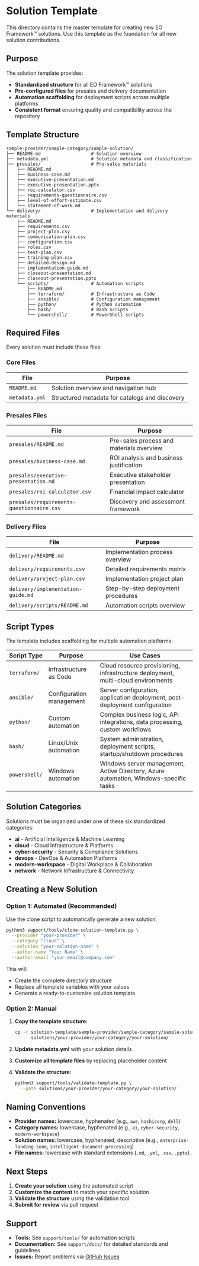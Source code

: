 # Solution Template

This directory contains the master template for creating new EO Framework™ solutions. Use this template as the foundation for all new solution contributions.

## Purpose

The solution template provides:
- **Standardized structure** for all EO Framework™ solutions
- **Pre-configured files** for presales and delivery documentation
- **Automation scaffolding** for deployment scripts across multiple platforms
- **Consistent format** ensuring quality and compatibility across the repository

## Template Structure

```
sample-provider/sample-category/sample-solution/
├── README.md                   # Solution overview
├── metadata.yml                # Solution metadata and classification
├── presales/                   # Pre-sales materials
│   ├── README.md
│   ├── business-case.md
│   ├── executive-presentation.md
│   ├── executive-presentation.pptx
│   ├── roi-calculator.csv
│   ├── requirements-questionnaire.csv
│   ├── level-of-effort-estimate.csv
│   └── statement-of-work.md
└── delivery/                   # Implementation and delivery materials
    ├── README.md
    ├── requirements.csv
    ├── project-plan.csv
    ├── communication-plan.csv
    ├── configuration.csv
    ├── roles.csv
    ├── test-plan.csv
    ├── training-plan.csv
    ├── detailed-design.md
    ├── implementation-guide.md
    ├── closeout-presentation.md
    ├── closeout-presentation.pptx
    └── scripts/                # Automation scripts
        ├── README.md
        ├── terraform/          # Infrastructure as Code
        ├── ansible/            # Configuration management
        ├── python/             # Python automation
        ├── bash/               # Bash scripts
        └── powershell/         # PowerShell scripts
```

## Required Files

Every solution must include these files:

### Core Files

| File | Purpose |
|------|---------|
| `README.md` | Solution overview and navigation hub |
| `metadata.yml` | Structured metadata for catalogs and discovery |

### Presales Files

| File | Purpose |
|------|---------|
| `presales/README.md` | Pre-sales process and materials overview |
| `presales/business-case.md` | ROI analysis and business justification |
| `presales/executive-presentation.md` | Executive stakeholder presentation |
| `presales/roi-calculator.csv` | Financial impact calculator |
| `presales/requirements-questionnaire.csv` | Discovery and assessment framework |

### Delivery Files

| File | Purpose |
|------|---------|
| `delivery/README.md` | Implementation process overview |
| `delivery/requirements.csv` | Detailed requirements matrix |
| `delivery/project-plan.csv` | Implementation project plan |
| `delivery/implementation-guide.md` | Step-by-step deployment procedures |
| `delivery/scripts/README.md` | Automation scripts overview |

## Script Types

The template includes scaffolding for multiple automation platforms:

| Script Type | Purpose | Use Cases |
|-------------|---------|-----------|
| `terraform/` | Infrastructure as Code | Cloud resource provisioning, infrastructure deployment, multi-cloud environments |
| `ansible/` | Configuration management | Server configuration, application deployment, post-deployment configuration |
| `python/` | Custom automation | Complex business logic, API integrations, data processing, custom workflows |
| `bash/` | Linux/Unix automation | System administration, deployment scripts, startup/shutdown procedures |
| `powershell/` | Windows automation | Windows server management, Active Directory, Azure automation, Windows-specific tasks |

## Solution Categories

Solutions must be organized under one of these six standardized categories:

- **ai** - Artificial Intelligence & Machine Learning
- **cloud** - Cloud Infrastructure & Platforms
- **cyber-security** - Security & Compliance Solutions
- **devops** - DevOps & Automation Platforms
- **modern-workspace** - Digital Workplace & Collaboration
- **network** - Network Infrastructure & Connectivity

## Creating a New Solution

### Option 1: Automated (Recommended)

Use the clone script to automatically generate a new solution:

```bash
python3 support/tools/clone-solution-template.py \
  --provider "your-provider" \
  --category "cloud" \
  --solution "your-solution-name" \
  --author-name "Your Name" \
  --author-email "your.email@company.com"
```

This will:
- Create the complete directory structure
- Replace all template variables with your values
- Generate a ready-to-customize solution template

### Option 2: Manual

1. **Copy the template structure:**
   ```bash
   cp -r solution-template/sample-provider/sample-category/sample-solution/ \
         solutions/your-provider/your-category/your-solution/
   ```

2. **Update metadata.yml** with your solution details

3. **Customize all template files** by replacing placeholder content

4. **Validate the structure:**
   ```bash
   python3 support/tools/validate-template.py \
     --path solutions/your-provider/your-category/your-solution/
   ```

## Naming Conventions

- **Provider names:** lowercase, hyphenated (e.g., `aws`, `hashicorp`, `dell`)
- **Category names:** lowercase, hyphenated (e.g., `ai`, `cyber-security`, `modern-workspace`)
- **Solution names:** lowercase, hyphenated, descriptive (e.g., `enterprise-landing-zone`, `intelligent-document-processing`)
- **File names:** lowercase with standard extensions (`.md`, `.yml`, `.csv`, `.pptx`)

## Next Steps

1. **Create your solution** using the automated script
2. **Customize the content** to match your specific solution
3. **Validate the structure** using the validation tool
4. **Submit for review** via pull request

## Support

- **Tools:** See `support/tools/` for automation scripts
- **Documentation:** See `support/docs/` for detailed standards and guidelines
- **Issues:** Report problems via [GitHub Issues](https://github.com/eoframework/solutions/issues)
